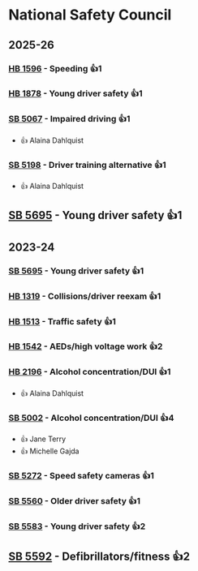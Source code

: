 # National Safety Council
## 2025-26

### [HB 1596](/bill/2025-26/hb/1596/) - Speeding 👍1  

### [HB 1878](/bill/2025-26/hb/1878/) - Young driver safety 👍1  

### [SB 5067](/bill/2025-26/sb/5067/) - Impaired driving 👍1  
* 👍 Alaina Dahlquist

### [SB 5198](/bill/2025-26/sb/5198/) - Driver training alternative 👍1  
* 👍 Alaina Dahlquist

## [SB 5695](/bill/2025-26/sb/5695/) - Young driver safety 👍1  

## 2023-24

### [SB 5695](/bill/2023-24/sb/5695/) - Young driver safety 👍1  

### [HB 1319](/bill/2023-24/hb/1319/) - Collisions/driver reexam 👍1  

### [HB 1513](/bill/2023-24/hb/1513/) - Traffic safety 👍1  

### [HB 1542](/bill/2023-24/hb/1542/) - AEDs/high voltage work 👍2  

### [HB 2196](/bill/2023-24/hb/2196/) - Alcohol concentration/DUI 👍1  
* 👍 Alaina Dahlquist

### [SB 5002](/bill/2023-24/sb/5002/) - Alcohol concentration/DUI 👍4  
* 👍 Jane Terry
* 👍 Michelle Gajda

### [SB 5272](/bill/2023-24/sb/5272/) - Speed safety cameras 👍1  

### [SB 5560](/bill/2023-24/sb/5560/) - Older driver safety 👍1  

### [SB 5583](/bill/2023-24/sb/5583/) - Young driver safety 👍2  

## [SB 5592](/bill/2023-24/sb/5592/) - Defibrillators/fitness 👍2  
